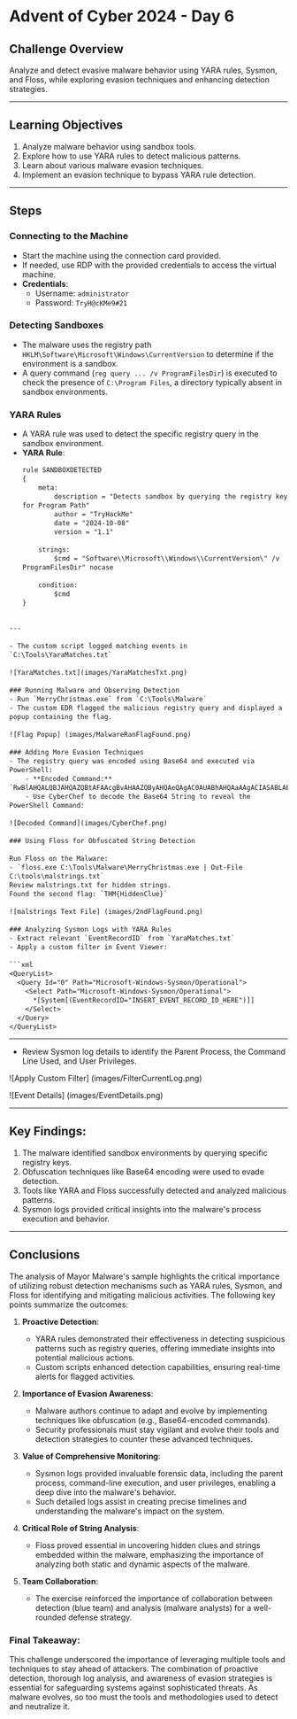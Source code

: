 # Advent of Cyber 2024 - Day 6

## Challenge Overview
Analyze and detect evasive malware behavior using YARA rules, Sysmon, and Floss, while exploring evasion techniques and enhancing detection strategies.

---

## Learning Objectives
1. Analyze malware behavior using sandbox tools.
2. Explore how to use YARA rules to detect malicious patterns.
3. Learn about various malware evasion techniques.
4. Implement an evasion technique to bypass YARA rule detection.

---

## Steps

### Connecting to the Machine
- Start the machine using the connection card provided.
- If needed, use RDP with the provided credentials to access the virtual machine.
- **Credentials**:
  - Username: `administrator`
  - Password: `TryH@cKMe9#21`

### Detecting Sandboxes
- The malware uses the registry path `HKLM\Software\Microsoft\Windows\CurrentVersion` to determine if the environment is a sandbox.
- A query command (`reg query ... /v ProgramFilesDir`) is executed to check the presence of `C:\Program Files`, a directory typically absent in sandbox environments.

### YARA Rules
- A YARA rule was used to detect the specific registry query in the sandbox environment.
- **YARA Rule**:
  ```yara
  rule SANDBOXDETECTED
  {
      meta:
          description = "Detects sandbox by querying the registry key for Program Path"
          author = "TryHackMe"
          date = "2024-10-08"
          version = "1.1"

      strings:
          $cmd = "Software\\Microsoft\\Windows\\CurrentVersion\" /v ProgramFilesDir" nocase

      condition:
          $cmd
  }
```

---

- The custom script logged matching events in `C:\Tools\YaraMatches.txt`

![YaraMatches.txt](images/YaraMatchesTxt.png)

### Running Malware and Observing Detection
- Run `MerryChristmas.exe` from `C:\Tools\Malware`
- The custom EDR flagged the malicious registry query and displayed a popup containing the flag.

![Flag Popup] (images/MalwareRanFlagFound.png)

### Adding More Evasion Techniques
- The registry query was encoded using Base64 and executed via PowerShell:
	- **Encoded Command:** `RwBlAHQALQBJAHQAZQBtAFAAcgBvAHAAZQByAHQAeQAgAC0AUABhAHQAaAAgACIASABLAEwATQA6AFwAUwBvAGYAdAB3AGEAcgBlAFwATQBpAGMAcgBvAHMAbwBmAHQAXABXAGkAbgBkAG8AdwBzAFwAQwB1AHIAcgBlAG4AdABWAGUAcgBzAGkAbwBuACIAIAAtAE4AYQBtAGUAIABQAHIAbwBnAHIAYQBtAEYAaQBsAGUAcwBEAGkAcgA=`
	- Use CyberChef to decode the Base64 String to reveal the PowerShell Command:
	
![Decoded Command](images/CyberChef.png)

### Using Floss for Obfuscated String Detection

Run Floss on the Malware:
- `floss.exe C:\Tools\Malware\MerryChristmas.exe | Out-File C:\tools\malstrings.txt`
Review malstrings.txt for hidden strings.
Found the second flag: `THM{HiddenClue}`

![malstrings Text File] (images/2ndFlagFound.png)

### Analyzing Sysmon Logs with YARA Rules
- Extract relevant `EventRecordID` from `YaraMatches.txt`
- Apply a custom filter in Event Viewer:

```xml
<QueryList>
  <Query Id="0" Path="Microsoft-Windows-Sysmon/Operational">
    <Select Path="Microsoft-Windows-Sysmon/Operational">
      *[System[(EventRecordID="INSERT_EVENT_RECORD_ID_HERE")]]
    </Select>
  </Query>
</QueryList>
```
---

- Review Sysmon log details to identify the Parent Process, the Command Line Used, and User Privileges.

![Apply Custom Filter] (images/FilterCurrentLog.png)

![Event Details] (images/EventDetails.png)

---

## Key Findings:
1. The malware identified sandbox environments by querying specific registry keys.
2. Obfuscation techniques like Base64 encoding were used to evade detection.
3. Tools like YARA and Floss successfully detected and analyzed malicious patterns.
4. Sysmon logs provided critical insights into the malware's process execution and behavior.

---

## **Conclusions**
The analysis of Mayor Malware's sample highlights the critical importance of utilizing robust detection mechanisms such as YARA rules, Sysmon, and Floss for identifying and mitigating malicious activities. The following key points summarize the outcomes:

1. **Proactive Detection**: 
   - YARA rules demonstrated their effectiveness in detecting suspicious patterns such as registry queries, offering immediate insights into potential malicious actions.
   - Custom scripts enhanced detection capabilities, ensuring real-time alerts for flagged activities.

2. **Importance of Evasion Awareness**:
   - Malware authors continue to adapt and evolve by implementing techniques like obfuscation (e.g., Base64-encoded commands). 
   - Security professionals must stay vigilant and evolve their tools and detection strategies to counter these advanced techniques.

3. **Value of Comprehensive Monitoring**:
   - Sysmon logs provided invaluable forensic data, including the parent process, command-line execution, and user privileges, enabling a deep dive into the malware's behavior.
   - Such detailed logs assist in creating precise timelines and understanding the malware's impact on the system.

4. **Critical Role of String Analysis**:
   - Floss proved essential in uncovering hidden clues and strings embedded within the malware, emphasizing the importance of analyzing both static and dynamic aspects of the malware.

5. **Team Collaboration**:
   - The exercise reinforced the importance of collaboration between detection (blue team) and analysis (malware analysts) for a well-rounded defense strategy.

### **Final Takeaway**:
This challenge underscored the importance of leveraging multiple tools and techniques to stay ahead of attackers. The combination of proactive detection, thorough log analysis, and awareness of evasion strategies is essential for safeguarding systems against sophisticated threats. As malware evolves, so too must the tools and methodologies used to detect and neutralize it.

